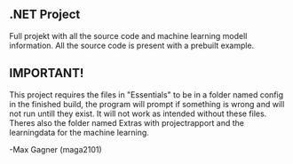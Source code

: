 ## .NET Project
Full projekt with all the source code and machine learning modell information. All the source code is present with a prebuilt example.

## IMPORTANT!
This project requires the files in "Essentials" to be in a folder named config in the finished build, the program will prompt if something is wrong and will not run untill they exist.
It will not work as intended without these files. Theres also the folder named Extras with projectrapport and the learningdata for the machine learning.

-Max Gagner (maga2101)

